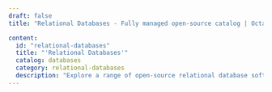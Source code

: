 ```yaml
---
draft: false
title: "Relational Databases - Fully managed open-source catalog | OctaByte.io"

content:
  id: "relational-databases"
  title: "'Relational Databases'"
  catalog: databases
  category: relational-databases
  description: "Explore a range of open-source relational database software solutions available on OctaByte's platform. We handle the installation, backups, updates, and maintenance, so you can focus on what matters most: your data."
---
```

